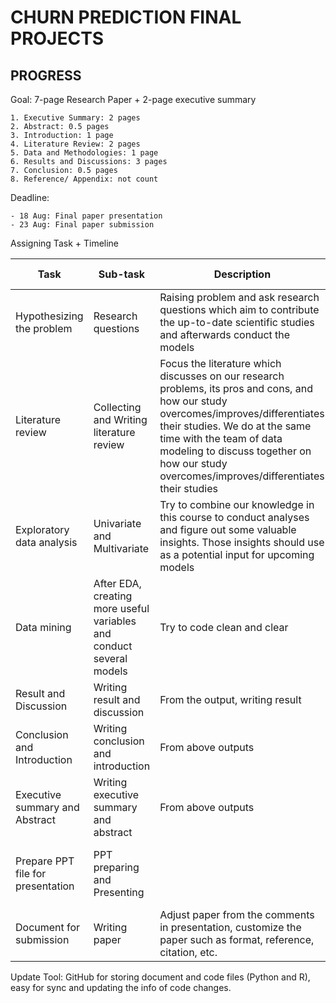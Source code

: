 # CHURN PREDICTION FINAL PROJECTS

## PROGRESS

Goal: 7-page Research Paper + 2-page executive summary

	1. Executive Summary: 2 pages
	2. Abstract: 0.5 pages
	3. Introduction: 1 page
	4. Literature Review: 2 pages
	5. Data and Methodologies: 1 page
	6. Results and Discussions: 3 pages
	7. Conclusion: 0.5 pages
	8. Reference/ Appendix: not count

Deadline: 

	- 18 Aug: Final paper presentation
	- 23 Aug: Final paper submission

Assigning Task + Timeline

| Task | Sub-task | Description | Assignment | Date | Expected Output |
|----|-------|----------|----------|----|-------------|
| Hypothesizing the problem | Research questions | Raising problem and ask research questions which aim to contribute the up-to-date scientific studies and afterwards conduct the models | Team | Aug 14 2021 | Several research questions and their contribution |
| Literature review | Collecting and Writing literature review | Focus the literature which discusses on our research problems, its pros and cons, and how our study overcomes/improves/differentiates their studies. We do at the same time with the team of data modeling to discuss together on how our study overcomes/improves/differentiates their studies | 2 persons | Aug 16 2021 | Essay |
| Exploratory data analysis | Univariate and Multivariate | Try to combine our knowledge in this course to conduct analyses and figure out some valuable insights. Those insights should use as a potential input for upcoming models | 2 persons | Aug 15 2021 | Essay |
| Data mining | After EDA, creating more useful variables and conduct several models | Try to code clean and clear | 2 persons from EDA | Aug 16 2021 | Output of model |
| Result and Discussion | Writing result and discussion | From the output, writing result | Team | Aug 17 2021 | Essay |
| Conclusion and Introduction | Writing conclusion and introduction | From above outputs | Team | Aug 17 2021 | Essay |
| Executive summary and Abstract | Writing executive summary and abstract | From above outputs | 1 person | Aug 17 2021 | Essay |
| Prepare PPT file for presentation | PPT preparing and Presenting | |2 persons, team answer the questions from Prof. | Aug 18 2021 | 1 file PPT and Presenting via Skype |
| Document for submission | Writing paper | Adjust paper from the comments in presentation, customize the paper such as format, reference, citation, etc. | Team | Aug 23 2021 | 1 file PDF |

Update Tool: GitHub for storing document and code files (Python and R), easy for sync and updating the info of code changes.
